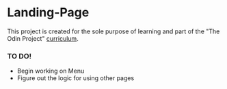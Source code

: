 # Landing-Page
This project is created for the sole purpose of learning and part of the "The Odin Project" [curriculum](https://theodinproject.com/).

### TO DO!
- Begin working on Menu
- Figure out the logic for using other pages